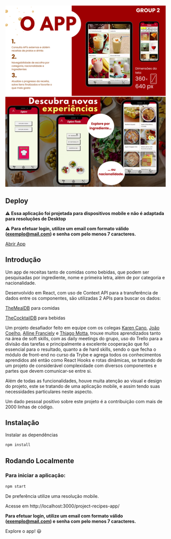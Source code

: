 ![app features](./app1.png)
![app screens](./app2.png)

Deploy
------

 ⚠️ **Essa aplicação foi projetada para dispositivos mobile e não é adaptada para resoluções de Desktop**

⚠️ **Para efetuar login, utilize um email com formato válido (exemplo@mail.com) e senha com pelo menos 7 caracteres.**

[Abrir App](https://mathealves.github.io/project-recipes-app)

Introdução
----------

Um app de receitas tanto de comidas como bebidas, que podem ser pesquisadas por ingrediente, nome e primeira letra, além de por categoria e nacionalidade.

Desenvolvido em React, com uso de Context API para a transferência de dados entre os componentes, são utilizadas 2 APIs para buscar os dados:

[TheMealDB](https://www.themealdb.com/api.php) para comidas

[TheCocktailDB](https://www.thecocktaildb.com/) para bebidas

Um projeto desafiador feito em equipe com os colegas [Karen Cano](https://github.com/KarenFCano), [João Coelho](https://github.com/joaocoelhoo), [Alline Franciely](https://github.com/AllineFranciely) e [Thiago Motta](https://github.com/thiago-mota), trouxe muitos aprendizados tanto na área de soft skills, com as daily meetings do grupo, uso do Trello para a divisão das tarefas e principalmente a excelente cooperação que foi essencial para o resultado, quanto a de hard skills, sendo o que fecha o módulo de front-end no curso da Trybe e agrega todos os conhecimentos aprendidos até então como React Hooks e rotas dinâmicas, se tratando de um projeto de considerável complexidade com diversos componentes e partes que devem comunicar-se entre si.

Além de todas as funcionalidades, houve muita atenção ao visual e design do projeto, este se tratando de uma aplicação mobile, e assim tendo suas necessidades particulares neste aspecto.

Um dado pessoal positivo sobre este projeto é a contribuição com mais de 2000 linhas de código.

Instalação
------------

Instalar as dependências

```bash
npm install
```

Rodando Localmente
----------
### Para iniciar a aplicação:

```bash
npm start
```
De preferência utilize uma resolução mobile.

Acesse em http://localhost:3000/project-recipes-app/

**Para efetuar login, utilize um email com formato válido (exemplo@mail.com) e senha com pelo menos 7 caracteres.**

Explore o app! :smiley:
